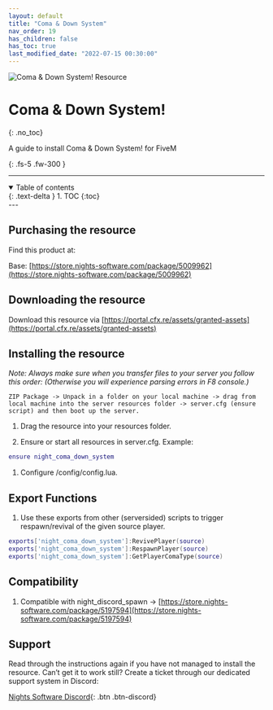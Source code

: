 ```yaml
---
layout: default
title: "Coma & Down System"
nav_order: 19
has_children: false
has_toc: true
last_modified_date: "2022-07-15 00:30:00"
---
```


<img class="cover-img" src="/assets/img/comaAndDownSystem.png" alt="Coma & Down System! Resource" draggable="false">

# Coma & Down System!
{: .no_toc}

A guide to install Coma & Down System! for FiveM

{: .fs-5 .fw-300 }

---
<details open markdown="block">
  <summary>
    Table of contents
  </summary>
  {: .text-delta }
1. TOC
{:toc}
</details>
---

## Purchasing the resource

Find this product at:

Base: [https://store.nights-software.com/package/5009962](https://store.nights-software.com/package/5009962)

## Downloading the resource

Download this resource via [https://portal.cfx.re/assets/granted-assets](https://portal.cfx.re/assets/granted-assets)

## Installing the resource

*Note: Always make sure when you transfer files to your server you follow this order: (Otherwise you will experience parsing errors in F8 console.)*

```
ZIP Package -> Unpack in a folder on your local machine -> drag from local machine into the server resources folder -> server.cfg (ensure script) and then boot up the server.
```

1. Drag the resource into your resources folder.

1. Ensure or start all resources in server.cfg. Example:
```lua
ensure night_coma_down_system
```

1. Configure /config/config.lua.

## Export Functions

1. Use these exports from other (serversided) scripts to trigger respawn/revival of the given source player.

```lua
exports['night_coma_down_system']:RevivePlayer(source)
exports['night_coma_down_system']:RespawnPlayer(source)
exports['night_coma_down_system']:GetPlayerComaType(source)
```

## Compatibility

1. Compatible with night_discord_spawn -> [https://store.nights-software.com/package/5197594](https://store.nights-software.com/package/5197594)

## Support

Read through the instructions again if you have not managed to install the resource. Can’t get it to work still? Create a ticket through our dedicated support system in Discord:

[Nights Software Discord](https://discord.nights-software.com){: .btn .btn-discord}
